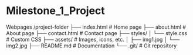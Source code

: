 # Milestone_1_Project
Webpages
/project-folder
├── index.html          # Home page
├── about.html          # About page
├── contact.html        # Contact page
├── styles/
│   └── style.css       # Custom CSS
├── assets/             # Images, icons, etc.
│   ├── img1.jpg
│   └── img2.jpg
├── README.md           # Documentation
└── .git/               # Git repository

